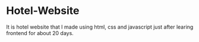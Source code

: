 # Hotel-Website
It is hotel website that I made using html, css and javascript just after learing frontend for about 20 days.
